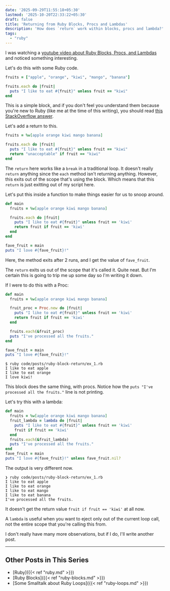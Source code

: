 ```yaml
---
date: '2025-09-29T11:55:18+05:30'
lastmod: '2025-10-20T22:33:22+05:30'
draft: false
title: 'Returning from Ruby Blocks, Procs and Lambdas'
description: 'How does `return` work within blocks, procs and lambda?'
tags:
  - "ruby"
---
```


I was watching a [youtube video about Ruby Blocks, Procs, and
Lambdas](https://www.youtube.com/watch?v=SADF5diqAJk) and noticed something
interesting.

Let's do this with some Ruby code.

```ruby
fruits = ["apple", "orange", "kiwi", "mango", "banana"]

fruits.each do |fruit|
  puts "I like to eat #{fruit}" unless fruit == "kiwi"
end
```

This is a simple block, and if you don't feel you understand them because
you're new to Ruby (like me at the time of this writing), you should read [this
StackOverflow answer](https://stackoverflow.com/a/4911787).

Let's add a return to this.
```ruby
fruits = %w[apple orange kiwi mango banana]

fruits.each do |fruit|
  puts "I like to eat #{fruit}" unless fruit == "kiwi"
  return "unacceptable" if fruit == "kiwi"
end
```

The `return` here works like a `break` in a traditional loop. It doesn't
really `return` anything since the `each` method isn't returning
anything. However, this exits out of the scope that's using the block.
Which means that this `return` is just exitting out of my script here.

Let's put this inside a function to make things easier for us to snoop around.

```ruby
def main
  fruits = %w[apple orange kiwi mango banana]

  fruits.each do |fruit|
    puts "I like to eat #{fruit}" unless fruit == 'kiwi'
    return fruit if fruit == 'kiwi'
  end
end

fave_fruit = main
puts "I love #{fave_fruit}!"
```

Here, the method exits after 2 runs, and I get the value of `fave_fruit`.

The `return` exits us out of the scope that it's called it. Quite neat.
But I'm certain this is going to trip me up some day so I'm writing it down.

If I were to do this with a Proc:

```ruby
def main
  fruits = %w[apple orange kiwi mango banana]

  fruit_proc = Proc.new do |fruit|
    puts "I like to eat #{fruit}" unless fruit == 'kiwi'
    return fruit if fruit == 'kiwi'
  end

  fruits.each(&fruit_proc)
  puts "I've processed all the fruits."
end

fave_fruit = main
puts "I love #{fave_fruit}!"
```
```
$ ruby code/posts/ruby-block-return/ex_1.rb
I like to eat apple
I like to eat orange
I love kiwi!
```

This block does the same thing, with procs. Notice how the `puts "I've
processed all the fruits."` line is not printing.

Let's try this with a lambda:

```ruby
def main
  fruits = %w[apple orange kiwi mango banana]
  fruit_lambda = lambda do |fruit|
    puts "I like to eat #{fruit}" unless fruit == 'kiwi'
    fruit if fruit == 'kiwi'
  end
  fruits.each(&fruit_lambda)
  puts "I've processed all the fruits."
end
fave_fruit = main
puts "I love #{fave_fruit}!" unless fave_fruit.nil?
```

The output is very different now.
```
❯ ruby code/posts/ruby-block-return/ex_1.rb
I like to eat apple
I like to eat orange
I like to eat mango
I like to eat banana
I've processed all the fruits.
```

It doesn't get the return value `fruit if fruit == 'kiwi'` at all now.

A `lambda` is useful when you want to eject only out of the current loop call,
not the entire scope that you're calling this from.

I don't really have many more observations, but if I do, I'll write another
post.

---

## Other Posts in This Series

- [Ruby]({{< ref "ruby.md" >}})
- [Ruby Blocks]({{< ref "ruby-blocks.md" >}})
- [Some Smalltalk about Ruby Loops]({{< ref "ruby-loops.md" >}})
